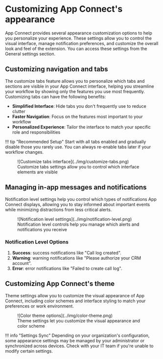 # Customizing App Connect's appearance

App Connect provides several appearance customization options to help you personalize your experience. These settings allow you to control the visual interface, manage notification preferences, and customize the overall look and feel of the extension. You can access these settings from the General settings section. 

## Customizing navigation and tabs

The customize tabs feature allows you to personalize which tabs and sections are visible in your App Connect interface, helping you streamline your workflow by showing only the features you use most frequently. Customizing tabs can have the following benefits:

- **Simplified Interface**: Hide tabs you don't frequently use to reduce clutter
- **Faster Navigation**: Focus on the features most important to your workflow
- **Personalized Experience**: Tailor the interface to match your specific role and responsibilities

!!! tip "Recommended Setup"
    Start with all tabs enabled and gradually disable those you rarely use. You can always re-enable tabs later if your workflow changes.

<figure markdown>
  ![Customize tabs interface](../img/customize-tabs.png)
  <figcaption>Customize tabs settings allow you to control which interface elements are visible</figcaption>
</figure>

## Managing in-app messages and notifications

Notification level settings help you control which types of notifications App Connect displays, allowing you to stay informed about important events while minimizing distractions from less critical alerts.

<figure markdown>
  ![Notification level settings](../img/notification-level.png)
  <figcaption>Notification level controls help you manage which alerts and notifications you receive</figcaption>
</figure>

### Notification Level Options

1. **Success**: success notifications like "Call log created".
2. **Warning**: warning notifications like "Please authorize your CRM account".
3. **Error**: error notifications like "Failed to create call log".

## Customizing App Connect's theme

Theme settings allow you to customize the visual appearance of App Connect, including color schemes and interface styling to match your preferences or work environment.

<figure markdown>
  ![Color theme options](../img/color-theme.png)
  <figcaption>Theme settings let you customize the visual appearance and color scheme</figcaption>
</figure>

!!! info "Settings Sync"
    Depending on your organization's configuration, some appearance settings may be managed by your administrator or synchronized across devices. Check with your IT team if you're unable to modify certain settings.
